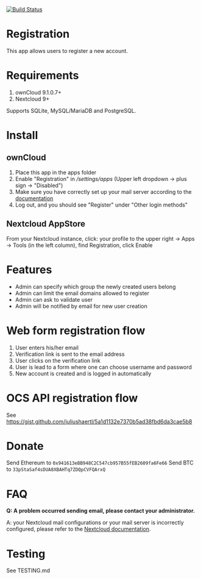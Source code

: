 [![Build Status](https://travis-ci.org/pellaeon/registration.svg?branch=master)](https://travis-ci.org/pellaeon/registration)

# Registration
This app allows users to register a new account.


# Requirements
1. ownCloud 9.1.0.7+
2. Nextcloud 9+

Supports SQLite, MySQL/MariaDB and PostgreSQL.

# Install
## ownCloud
1. Place this app in the apps folder
2. Enable "Registration" in */settings/apps* (Upper left dropdown -> plus sign -> "Disabled")
3. Make sure you have correctly set up your mail server according to the [documentation](https://doc.owncloud.com/server/10.0/admin_manual/configuration/server/email_configuration.html)
4. Log out, and you should see "Register" under "Other login methods"

## Nextcloud AppStore
From your Nextcloud instance, click: your profile to the upper right -> Apps -> Tools (in the left column), find Registration, click Enable

# Features

- Admin can specify which group the newly created users belong
- Admin can limit the email domains allowed to register
- Admin can ask to validate user
- Admin will be notified by email for new user creation

# Web form registration flow

1. User enters his/her email
2. Verification link is sent to the email address
3. User clicks on the verification link
4. User is lead to a form where one can choose username and password
5. New account is created and is logged in automatically

# OCS API registration flow

See https://gist.github.com/juliushaertl/5a1d1132e7370b5ad38fbd6da3cae5b8

# Donate

Send Ethereum to `0x941613eBB948C2C547cb957B55fEB2609fa6Fe66`
Send BTC to `33pStaSaf4sDUA8XBAHTq7ZDQpCVFQArxQ`

# FAQ

**Q: A problem occurred sending email, please contact your administrator.**

A: your Nextcloud mail configurations or your mail server is incorrectly configured, please refer to the [Nextcloud documentation](https://docs.nextcloud.com/server/11/admin_manual/configuration_server/email_configuration.html).

# Testing

See TESTING.md
